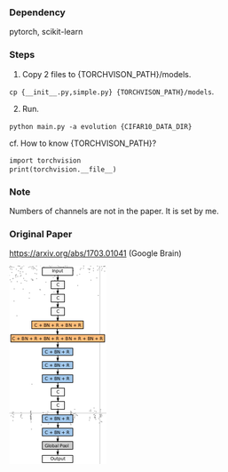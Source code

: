 ### Dependency
pytorch, scikit-learn

### Steps

1. Copy 2 files to {TORCHVISON_PATH}/models.

`cp {__init__.py,simple.py} {TORCHVISON_PATH}/models`.

2. Run.

`python main.py -a evolution {CIFAR10_DATA_DIR}`

cf. How to know {TORCHVISON_PATH}?
```
import torchvision
print(torchvision.__file__)
```

### Note
Numbers of channels are not in the paper. It is set by me.

### Original Paper
https://arxiv.org/abs/1703.01041 (Google Brain)

![alt](fig_network.png)
